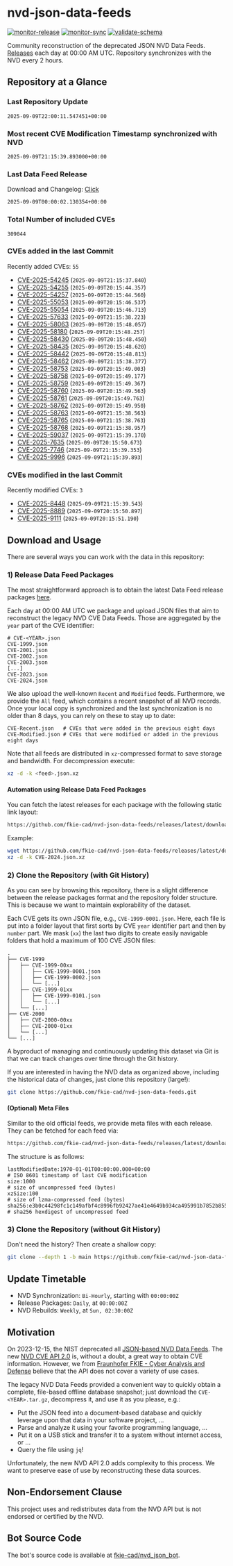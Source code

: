 # nvd-json-data-feeds

[![monitor-release](https://github.com/fkie-cad/nvd-json-data-feeds/actions/workflows/monitor_release.yml/badge.svg)](https://github.com/fkie-cad/nvd-json-data-feeds/actions/workflows/monitor_release.yml)
[![monitor-sync](https://github.com/fkie-cad/nvd-json-data-feeds/actions/workflows/monitor_sync.yml/badge.svg)](https://github.com/fkie-cad/nvd-json-data-feeds/actions/workflows/monitor_sync.yml)
[![validate-schema](https://github.com/fkie-cad/nvd-json-data-feeds/actions/workflows/validate_schema.yml/badge.svg)](https://github.com/fkie-cad/nvd-json-data-feeds/actions/workflows/validate_schema.yml)

Community reconstruction of the deprecated JSON NVD Data Feeds.
[Releases](https://github.com/fkie-cad/nvd-json-data-feeds/releases/latest) each day at 00:00 AM UTC.
Repository synchronizes with the NVD every 2 hours.

## Repository at a Glance

### Last Repository Update

```plain
2025-09-09T22:00:11.547451+00:00
```

### Most recent CVE Modification Timestamp synchronized with NVD

```plain
2025-09-09T21:15:39.893000+00:00
```

### Last Data Feed Release

Download and Changelog: [Click](https://github.com/fkie-cad/nvd-json-data-feeds/releases/latest)

```plain
2025-09-09T00:00:02.130354+00:00
```

### Total Number of included CVEs

```plain
309044
```

### CVEs added in the last Commit

Recently added CVEs: `55`

- [CVE-2025-54245](CVE-2025/CVE-2025-542xx/CVE-2025-54245.json) (`2025-09-09T21:15:37.840`)
- [CVE-2025-54255](CVE-2025/CVE-2025-542xx/CVE-2025-54255.json) (`2025-09-09T20:15:44.357`)
- [CVE-2025-54257](CVE-2025/CVE-2025-542xx/CVE-2025-54257.json) (`2025-09-09T20:15:44.560`)
- [CVE-2025-55053](CVE-2025/CVE-2025-550xx/CVE-2025-55053.json) (`2025-09-09T20:15:46.537`)
- [CVE-2025-55054](CVE-2025/CVE-2025-550xx/CVE-2025-55054.json) (`2025-09-09T20:15:46.713`)
- [CVE-2025-57633](CVE-2025/CVE-2025-576xx/CVE-2025-57633.json) (`2025-09-09T21:15:38.223`)
- [CVE-2025-58063](CVE-2025/CVE-2025-580xx/CVE-2025-58063.json) (`2025-09-09T20:15:48.057`)
- [CVE-2025-58180](CVE-2025/CVE-2025-581xx/CVE-2025-58180.json) (`2025-09-09T20:15:48.257`)
- [CVE-2025-58430](CVE-2025/CVE-2025-584xx/CVE-2025-58430.json) (`2025-09-09T20:15:48.450`)
- [CVE-2025-58435](CVE-2025/CVE-2025-584xx/CVE-2025-58435.json) (`2025-09-09T20:15:48.620`)
- [CVE-2025-58442](CVE-2025/CVE-2025-584xx/CVE-2025-58442.json) (`2025-09-09T20:15:48.813`)
- [CVE-2025-58462](CVE-2025/CVE-2025-584xx/CVE-2025-58462.json) (`2025-09-09T21:15:38.377`)
- [CVE-2025-58753](CVE-2025/CVE-2025-587xx/CVE-2025-58753.json) (`2025-09-09T20:15:49.003`)
- [CVE-2025-58758](CVE-2025/CVE-2025-587xx/CVE-2025-58758.json) (`2025-09-09T20:15:49.177`)
- [CVE-2025-58759](CVE-2025/CVE-2025-587xx/CVE-2025-58759.json) (`2025-09-09T20:15:49.367`)
- [CVE-2025-58760](CVE-2025/CVE-2025-587xx/CVE-2025-58760.json) (`2025-09-09T20:15:49.563`)
- [CVE-2025-58761](CVE-2025/CVE-2025-587xx/CVE-2025-58761.json) (`2025-09-09T20:15:49.763`)
- [CVE-2025-58762](CVE-2025/CVE-2025-587xx/CVE-2025-58762.json) (`2025-09-09T20:15:49.950`)
- [CVE-2025-58763](CVE-2025/CVE-2025-587xx/CVE-2025-58763.json) (`2025-09-09T21:15:38.563`)
- [CVE-2025-58765](CVE-2025/CVE-2025-587xx/CVE-2025-58765.json) (`2025-09-09T21:15:38.763`)
- [CVE-2025-58768](CVE-2025/CVE-2025-587xx/CVE-2025-58768.json) (`2025-09-09T21:15:38.957`)
- [CVE-2025-59037](CVE-2025/CVE-2025-590xx/CVE-2025-59037.json) (`2025-09-09T21:15:39.170`)
- [CVE-2025-7635](CVE-2025/CVE-2025-76xx/CVE-2025-7635.json) (`2025-09-09T20:15:50.673`)
- [CVE-2025-7746](CVE-2025/CVE-2025-77xx/CVE-2025-7746.json) (`2025-09-09T21:15:39.353`)
- [CVE-2025-9996](CVE-2025/CVE-2025-99xx/CVE-2025-9996.json) (`2025-09-09T21:15:39.893`)


### CVEs modified in the last Commit

Recently modified CVEs: `3`

- [CVE-2025-8448](CVE-2025/CVE-2025-84xx/CVE-2025-8448.json) (`2025-09-09T21:15:39.543`)
- [CVE-2025-8889](CVE-2025/CVE-2025-88xx/CVE-2025-8889.json) (`2025-09-09T20:15:50.897`)
- [CVE-2025-9111](CVE-2025/CVE-2025-91xx/CVE-2025-9111.json) (`2025-09-09T20:15:51.190`)


## Download and Usage

There are several ways you can work with the data in this repository:

### 1) Release Data Feed Packages

The most straightforward approach is to obtain the latest Data Feed release packages [here](https://github.com/fkie-cad/nvd-json-data-feeds/releases/latest).

Each day at 00:00 AM UTC we package and upload JSON files that aim to reconstruct the legacy NVD CVE Data Feeds.
Those are aggregated by the `year` part of the CVE identifier:

```
# CVE-<YEAR>.json
CVE-1999.json
CVE-2001.json
CVE-2002.json
CVE-2003.json
[...]
CVE-2023.json
CVE-2024.json
```

We also upload the well-known `Recent` and `Modified` feeds.
Furthermore, we provide the `All` feed, which contains a recent snapshot of all NVD records.
Once your local copy is synchronized and the last synchronization is no older than 8 days, you can rely on these to stay up to date:

```plain
CVE-Recent.json   # CVEs that were added in the previous eight days
CVE-Modified.json # CVEs that were modified or added in the previous eight days
```

Note that all feeds are distributed in `xz`-compressed format to save storage and bandwidth.
For decompression execute:

```sh
xz -d -k <feed>.json.xz
```

#### Automation using Release Data Feed Packages

You can fetch the latest releases for each package with the following static link layout:

```sh
https://github.com/fkie-cad/nvd-json-data-feeds/releases/latest/download/CVE-<YEAR>.json.xz
```

Example:

```sh
wget https://github.com/fkie-cad/nvd-json-data-feeds/releases/latest/download/CVE-2024.json.xz
xz -d -k CVE-2024.json.xz
```

### 2) Clone the Repository (with Git History)

As you can see by browsing this repository, there is a slight difference between the release packages format and the repository folder structure.
This is because we want to maintain explorability of the dataset.

Each CVE gets its own JSON file, e.g., `CVE-1999-0001.json`.
Here, each file is put into a folder layout that first sorts by CVE `year` identifier part and then by `number` part.
We mask (`xx`) the last two digits to create easily navigable folders that hold a maximum of 100 CVE JSON files:

```plain
.
├── CVE-1999
│   ├── CVE-1999-00xx
│   │   ├── CVE-1999-0001.json
│   │   ├── CVE-1999-0002.json
│   │   └── [...]
│   ├── CVE-1999-01xx
│   │   ├── CVE-1999-0101.json
│   │   └── [...]
│   └── [...]
├── CVE-2000
│   ├── CVE-2000-00xx
│   ├── CVE-2000-01xx
│   └── [...]
└── [...]
```

A byproduct of managing and continuously updating this dataset via Git is that we can track changes over time through the Git history.

If you are interested in having the NVD data as organized above, including the historical data of changes, just clone this repository (large!):

```sh
git clone https://github.com/fkie-cad/nvd-json-data-feeds.git
```

#### (Optional) Meta Files

Similar to the old official feeds, we provide meta files with each release. They can be fetched for each feed via:

```sh
https://github.com/fkie-cad/nvd-json-data-feeds/releases/latest/download/CVE-<YEAR>.meta
```

The structure is as follows:

```plain
lastModifiedDate:1970-01-01T00:00:00.000+00:00                          # ISO 8601 timestamp of last CVE modification
size:1000                                                               # size of uncompressed feed (bytes)
xzSize:100                                                              # size of lzma-compressed feed (bytes)
sha256:e3b0c44298fc1c149afbf4c8996fb92427ae41e4649b934ca495991b7852b855 # sha256 hexdigest of uncompressed feed
```

### 3) Clone the Repository (without Git History)

Don't need the history? Then create a shallow copy:

```sh
git clone --depth 1 -b main https://github.com/fkie-cad/nvd-json-data-feeds.git
```


## Update Timetable

* NVD Synchronization: `Bi-Hourly`, starting with `00:00:00Z`
* Release Packages: `Daily`, at `00:00:00Z`
* NVD Rebuilds: `Weekly`, at `Sun, 02:30:00Z`


## Motivation

On 2023-12-15, the NIST deprecated all [JSON-based NVD Data Feeds](https://nvd.nist.gov/vuln/data-feeds#divRetirementBanner-1).
The new [NVD CVE API 2.0](https://nvd.nist.gov/developers/vulnerabilities) is, without a doubt, a great way to obtain CVE information.
However, we from [Fraunhofer FKIE - Cyber Analysis and Defense](https://www.fkie.fraunhofer.de/en/departments/cad.html) believe that the API does not cover a variety of use cases.

The legacy NVD Data Feeds provided a convenient way to quickly obtain a complete, file-based offline database snapshot; just download the `CVE-<YEAR>.tar.gz`, decompress it, and use it as you please, e.g.:

- Put the JSON feed into a document-based database and quickly leverage upon that data in your software project, ...
- Parse and analyze it using your favorite programming language, ...
- Put it on a USB stick and transfer it to a system without internet access, or ...
- Query the file using `jq`!

Unfortunately, the new NVD API 2.0 adds complexity to this process.
We want to preserve ease of use by reconstructing these data sources.

## Non-Endorsement Clause

This project uses and redistributes data from the NVD API but is not endorsed or certified by the NVD.

## Bot Source Code

The bot's source code is available at [fkie-cad/nvd\_json\_bot](https://github.com/fkie-cad/nvd_json_bot).
